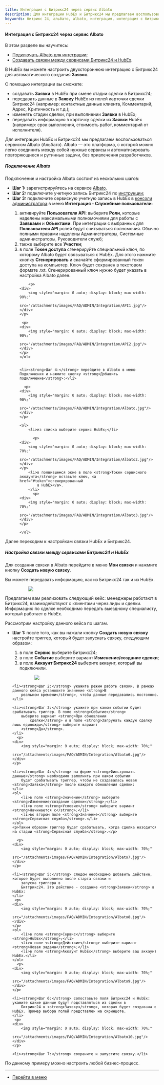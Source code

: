 ```yaml
---
title: Интеграция с Битрикс24 через сервис Albato
description: Для интеграции HubEx и Битрикс24 мы предлагаем воспользоваться сервисом Albato (Альбато). Albato — это платформа, с которой можно легко соединить между собой нужные сервисы и автоматизировать повторяющиеся и рутинные задачи, без привлечения разработчиков. 
keywords: битрикс 24, альбато, albato, интеграция, интеграция с битрикс 24, hubex, хабекс, хубекс, хабикс, битрикс24, habex
---
```


#### Интеграция с Битрикс24 через сервис Albato
В этом разделе вы научитесь:
<html>
<meta charset="utf-8">
<ul>
    <li><a href="#Albato">Подключать Albato для интеграции</a>;</li>
    <li><a href="#bundle">Создавать связки между сервисами Битрикс24 и HubEx</a>.</li>

</ul>
</html>
<body>

<p>В HubEx вы можете настроить двухстороннюю интеграцию с Битрикс24 для автоматического создания <strong>Заявок</strong>.
</p>
<p>С помощью интеграции вы сможете:</p>
<ul>
    <li>создавать <strong>Заявки</strong> в HubEx при смене стадии сделки в Битрикс24;</li>
    <li>передавать данные в <strong>Заявку</strong> HubEx из полей карточки сделки Битрикс24 (например: контактные
        данные клиента,
        Комментарий, Адрес, Критичность и т.д.);
    </li>
    <li>изменять стадии сделки, при выполнении <strong>Заявки</strong> в HubEx;</li>
    <li>передавать информацию в карточку сделки из <strong>Заявки</strong> HubEx (например: срок выполнения, стоимость
        работ, комментарий от
        исполнителя).
    </li>
</ul>

<p>Для интеграции HubEx и Битрикс24 мы предлагаем воспользоваться сервисом Albato (Альбато).
    Albato — это платформа, с которой можно легко соединить между собой нужные сервисы и автоматизировать повторяющиеся
    и
    рутинные задачи, без привлечения разработчиков. </p>

<h5 id="Albato">Подключение Albato</h5>

<p>Подключение и настройка Albato состоит из нескольких шагов:</p>

<ul>
    <li><strong>Шаг 1:</strong> зарегистрируйтесь на сервисе <a href="https://albato.ru/" target="_blank">Albato</a>.
    </li>
    <li><strong>Шаг 2:</strong> подключите учетную запись Битрикс24 по <a
            href="https://blog.albato.ru/connecting-bitrix24-to-albato/#:~:text=%D0%A1%D0%BE%D0%B7%D0%B4%D0%B0%D0%BD%D0%B8%D0%B5%20%D0%BF%D0%BE%D0%B4%D0%BA%D0%BB%D1%8E%D1%87%D0%B5%D0%BD%D0%B8%D1%8F%20%D0%B2%20Albato,%D1%81%D1%82%D1%80%D0%B0%D0%BD%D0%B8%D1%86%D1%8B%20%D1%81%20%D0%BE%D1%82%D0%BA%D1%80%D1%8B%D1%82%D1%8B%D0%BC%20%C2%AB%D0%91%D0%B8%D1%82%D1%80%D0%B8%D0%BA%D1%8124%C2%BB."
            target="_blank">инструкции</a>;
    </li>
    <li><strong>Шаг 3:</strong> подключите сервисную учетную запись в HubEx в <a
            href="https://wiki.hubex.ru/docs/FAQ/RU/admin/HowToEnterTheAdmin.html">консоли
        администратора</a> в меню <strong>Интеграция - Служебные пользователи</strong>:
    </li>
    <ol>
        <li>активируйте <strong>Пользователя API</strong>: выберите <strong>Роли</strong>, которые наделены
            максимальными полномочиями для работы с
            <strong>Заявками</strong> и
            <strong>Объектами</strong>. При интеграции с выбранных для <strong>Пользователя API</strong> ролей будут
            считываться полномочия. Обычно
            полными правами наделены Администраторы, Системные администраторы, Руководители служб;
        </li>
        <li>также выберите все
            <strong>Участки</strong>;
        </li>
        <li id="token">в поле <strong>Токен доступа</strong> сгенерируйте специальный ключ, по которому Albato будет
            связываться с HubEx. Для этого нажмите кнопку <strong>Сгенерировать</strong> и скачайте сформированный
            токен доступа на компьютер. Ключ будет сохранен в текстовом формате .txt. Сгенерированный ключ нужно будет
            указать в настройка Albato далее.
        </li>

        <p>
    <div>
        <img style="margin: 0 auto; display: block; max-width: 90%;"
             src="/attachments/images/FAQ/ADMIN/Integration/API1.jpg"/>
    </div>
    </p>

     <p>
    <div>
        <img style="margin: 0 auto; display: block; max-width: 90%;"
             src="/attachments/images/FAQ/ADMIN/Integration/API2.jpg"/>
    </div>
    </p>
    </ol>


    <li><strong>Шаг 4:</strong> перейдите в Albato в меню Подключения и нажмите кнопку <strong>Добавить подключение</strong>:</li>

      <p>
    <div>
        <img style="margin: 0 auto; display: block; max-width: 90%;"
             src="/attachments/images/FAQ/ADMIN/Integration/Albato.jpg"/>
    </div>
    </p>

    <ol>
        <li>из списка выберите сервис HubEx;</li>

          <p>
    <div>
        <img style="margin: 0 auto; display: block; max-width: 70%;"
             src="/attachments/images/FAQ/ADMIN/Integration/Albato2.jpg"/>
    </div>
    </p>
        <li>в появившемся окне в поле <strong>Токен сервисного аккаунта</strong> вставьте ключ, <a href="#token">сгенерированный
            в HubEx</a>.
        </li>
          <p>
    <div>
        <img style="margin: 0 auto; display: block; max-width: 70%;"
             src="/attachments/images/FAQ/ADMIN/Integration/Albato3.jpg"/>
    </div>
    </p>

    </ol>

</ul>
<p>Далее переходим к настройкам связки HubEx и Битрикс24.</p>

<h5 id="bundle">Настройка связки между сервисами Битрикс24 и HubEx</h5>

<p>Для создания связки в Albato перейдите в меню <strong>Мои связки</strong> и нажмите кнопку <strong>Создать новую
    связку</strong>.</p>
<p>Вы можете передавать информацию, как из Битрикс24 так и из HubEx.</p>
  <p>
    <div>
        <img style="margin: 0 auto; display: block; max-width: 70%;"
             src="/attachments/images/FAQ/ADMIN/Integration/Albato4.jpg"/>
    </div>
    </p>

<p>Предлагаем вам реализовать следующий кейс: менеджеры работают в Битрикс24, взаимодействуют с клиентами через лиды и
    сделки. Информацию по сделке необходимо передать выездному специалисту, который работает в HubEx.</p>
<p>Рассмотрим настройку данного кейса по шагам.</p>

<ul>
    <li><strong>Шаг 1:</strong> после того, как вы нажали кнопку <strong>Создать новую
        связку</strong> настройте триггер, который будет запускать связку, следующим образом:
    </li>
    <ol>
        <li>в поле <strong>Сервис</strong> выберите Битрикс24;</li>
        <li>в поле <strong>Событие</strong> выберите вариант <strong>Изменение/создание сделки</strong>;</li>
        <li>в поле <strong>Аккаунт Битрикс24</strong> выберите аккаунт, который вы подключили.</li>
    </ol>

  <p>
    <div>
        <img style="margin: 0 auto; display: block; max-width: 70%;"
             src="/attachments/images/FAQ/ADMIN/Integration/Albato5.jpg"/>
    </div>
    </p>

    <li><strong>Шаг 2:</strong> укажите режим работы связки. В рамках данного кейса установите значение <strong>В
        реальном времени</strong>, чтобы данные передавались постоянно.
    </li>

    <li><strong>Шаг 3:</strong> укажите при каком событии будет срабатывать триггер. В поле <strong>Событие</strong>
        выберите вариант <strong>При обновлении
            сделки</strong> и в поле <strong>Загружать каждую сделку лишь единожды</strong> выберите вариант
        <strong>Да</strong>.
    </li>
      <p>
    <div>
        <img style="margin: 0 auto; display: block; max-width: 70%;"
             src="/attachments/images/FAQ/ADMIN/Integration/Albato6.jpg"/>
    </div>
    </p>

    <li><strong>Шаг 4:</strong> на форме <strong>Фильтровать данные</strong> необходимо заполнить при каком событии
        будет срабатывать триггер, чтобы не создавалась новая <strong>Заявка</strong> после каждого обновления сделки:
    </li>
    <ol>
        <li>в поле <strong>Значение</strong> выберите <strong>Изменение/создание сделки</strong>;</li>
        <li>в поле <strong>Условие</strong> выберите вариант <strong>Начинается с</strong>;</li>
        <li>во втором поле <strong>Значение</strong> выберите <strong>Сервисная служба</strong>.</li>
    </ol>
    <p>Таким образом триггер будет срабатывать, когда сделка назодится на стадии <strong>Сервисная служба</strong>.</p>

      <p>
    <div>
        <img style="margin: 0 auto; display: block; max-width: 70%;"
             src="/attachments/images/FAQ/ADMIN/Integration/Albato7.jpg"/>
    </div>
    </p>

    <li><strong>Шаг 5:</strong> следом необходимо добавить действие, которое будет выполнено после старта связки и
        запуска триггера в
        Биттрикс24. Это действие - создание <strong>Заявки</strong> в HubEx:
    </li>
     <p>
    <div>
        <img style="margin: 0 auto; display: block; max-width: 70%;"
             src="/attachments/images/FAQ/ADMIN/Integration/Albato8.jpg"/>
    </div>
    </p>
    <ol>
        <li>в поле <strong>Сервис</strong> выберите <strong>HubEx</strong>;</li>
        <li>в поле <strong>Действие</strong> выберите вариант <strong>Новая задача</strong>;</li>
        <li>в поле <strong>Аккаунт HubEx</strong> выберите ваш аккаунт HubEx.</li>
    </ol>
      <p>
    <div>
        <img style="margin: 0 auto; display: block; max-width: 70%;"
             src="/attachments/images/FAQ/ADMIN/Integration/Albato9.jpg"/>
    </div>
    </p>

    <li><strong>Шаг 6:</strong> сопоставьте поля Битрикс24 и HubEx: укажите какие данные будут подставляться из сделки в
        Битрикс24 в <strong>Заявку</strong>, которая будет создавана в HubEx. Пример выбора полей представлен на скриншоте.
    </li>
     <p>
    <div>
        <img style="margin: 0 auto; display: block; max-width: 70%;"
             src="/attachments/images/FAQ/ADMIN/Integration/Albato10.jpg"/>
    </div>
    </p>

    <li><strong>Шаг 7:</strong> сохраните и запустите связку.</li>
</ul>

<p>По данному примеру можно настроить любой бизнес-процесс.</p>

</body>

____
- [Перейти в меню](http://wiki.hubex.ru)
